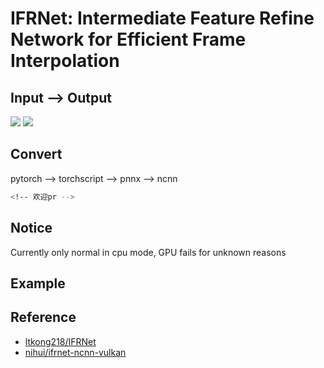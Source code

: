 # IFRNet: Intermediate Feature Refine Network for Efficient Frame Interpolation

## Input --> Output

![](https://github.com/ltkong218/IFRNet/raw/main/figures/vimeo90k.png)
![](https://github.com/ltkong218/IFRNet/raw/main/figures/fig2_2.gif)

## Convert 

pytorch --> torchscript --> pnnx --> ncnn

```bash
<!-- 欢迎pr -->
```

## Notice

Currently only normal in cpu mode, GPU fails for unknown reasons

## Example



## Reference

- [ltkong218/IFRNet](https://github.com/ltkong218/IFRNet)
- [nihui/ifrnet-ncnn-vulkan](https://github.com/nihui/ifrnet-ncnn-vulkan)


